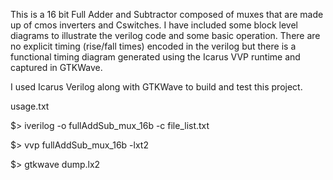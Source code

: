 This is a 16 bit Full Adder and Subtractor composed of muxes that are made up of cmos inverters
and Cswitches. I have included some block level diagrams to illustrate the verilog code and some basic operation.
There are no explicit timing (rise/fall times) encoded in the verilog but there is a functional timing diagram generated
using the Icarus VVP runtime and captured in GTKWave.

I used Icarus Verilog along with GTKWave to build and test this project.


usage.txt

$> iverilog -o fullAddSub_mux_16b -c file_list.txt

$> vvp fullAddSub_mux_16b -lxt2

$> gtkwave dump.lx2
